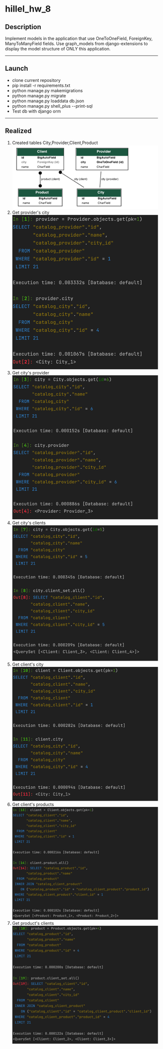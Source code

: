 # hillel_hw_8
## Description
Implement models in the application that use OneToOneField, ForeignKey, ManyToManyField fields.
Use graph_models from django-extensions to display the model structure of ONLY this application.

--------

## Launch
* clone current repository
* pip install -r requirements.txt
* python manage.py makemigrations
* python manage.py migrate
* python manage.py loaddata db.json
* python manage.py shell_plus --print-sql
* Test db with django orm

--------

## Realized

1. Created tables City,Provider,Client,Product![](static/myapp_models.png)
2. Get provider's city![](static/get_provider_city.png)
3. Get city's provider![](static/get_city_provider.png)
4. Get city's clients![](static/get_city_clients.png)
5. Get client's city![](static/get_client_city.png)
6. Get client's products![](static/get_client_product.png)
7. Get product's clients![](static/get_product_client.png)